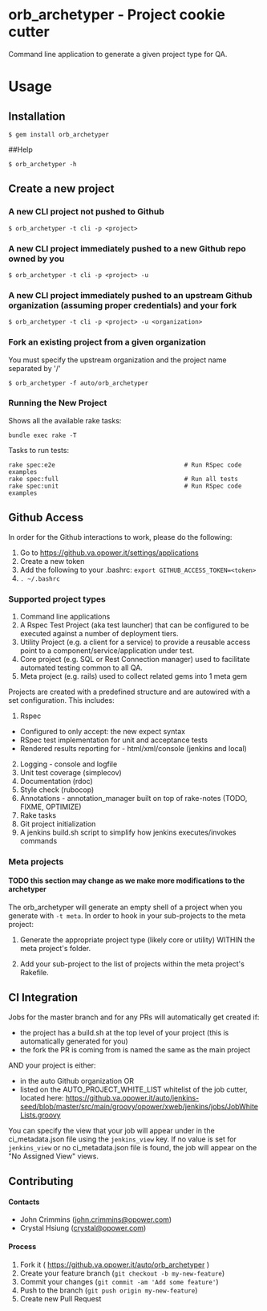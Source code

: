 # orb_archetyper - Project cookie cutter

Command line application to generate a given project type for QA.

# Usage

## Installation

`$ gem install orb_archetyper`

##Help

`$ orb_archetyper -h`

## Create a new project

### A new CLI project not pushed to Github

`$ orb_archetyper -t cli -p <project>`

### A new CLI project immediately pushed to a new Github repo owned by you 

`$ orb_archetyper -t cli -p <project> -u`

### A new CLI project immediately pushed to an upstream Github organization (assuming proper credentials) and your fork

`$ orb_archetyper -t cli -p <project> -u <organization>`

### Fork an existing project from a given organization

You must specify the upstream organization and the project name separated by '/'

`$ orb_archetyper -f auto/orb_archetyper`

### Running the New Project

Shows all the available rake tasks:

`bundle exec rake -T`

Tasks to run tests:

```
rake spec:e2e                                    # Run RSpec code examples
rake spec:full                                   # Run all tests
rake spec:unit                                   # Run RSpec code examples
```

## Github Access
In order for the Github interactions to work, please do the following:

1. Go to https://github.va.opower.it/settings/applications
2. Create a new token
3. Add the following to your .bashrc: `export GITHUB_ACCESS_TOKEN=<token>`
4. `. ~/.bashrc`

### Supported project types

1. Command line applications
2. A Rspec Test Project (aka test launcher) that can be configured to be executed against a number of deployment tiers.
3. Utility Project (e.g. a client for a service) to provide a reusable access point to a component/service/application under test.
4. Core project (e.g. SQL or Rest Connection manager) used to facilitate automated testing common to all QA.
5. Meta project (e.g. rails) used to collect related gems into 1 meta gem 

Projects are created with a predefined structure and are autowired with a set configuration.
This includes:

1. Rspec
 + Configured to only accept: the new expect syntax
 + RSpec test implementation for unit and acceptance tests
 + Rendered results reporting for - html/xml/console (jenkins and local)
2. Logging - console and logfile
3. Unit test coverage (simplecov)
4. Documentation (rdoc)
5. Style check (rubocop)
6. Annotations - annotation_manager built on top of rake-notes (TODO, FIXME, OPTIMIZE)
7. Rake tasks
8. Git project initialization
9. A jenkins build.sh script to simplify how jenkins executes/invokes commands


### Meta projects

#### TODO this section may change as we make more modifications to the archetyper

The orb_archetyper will generate an empty shell of a project when you generate with `-t meta`.  In order to hook in your sub-projects to the meta project:

1. Generate the appropriate project type (likely core or utility) WITHIN the meta project's folder.

2. Add your sub-project to the list of projects within the meta project's Rakefile.

## CI Integration

Jobs for the master branch and for any PRs will automatically get created if:
+ the project has a build.sh at the top level of your project (this is automatically generated for you)
+ the fork the PR is coming from is named the same as the main project 

AND your project is either:
+ in the auto Github organization OR
+ listed on the AUTO_PROJECT_WHITE_LIST whitelist of the job cutter, located here: https://github.va.opower.it/auto/jenkins-seed/blob/master/src/main/groovy/opower/xweb/jenkins/jobs/JobWhiteLists.groovy

You can specify the view that your job will appear under in the ci_metadata.json file using the `jenkins_view` key. If no value is set for `jenkins_view` or no ci_metadata.json file is found, the job will appear on the "No Assigned View" views.

## Contributing

#### Contacts
+ John Crimmins (john.crimmins@opower.com)
+ Crystal Hsiung (crystal@opower.com)

#### Process
1. Fork it ( https://github.va.opower.it/auto/orb_archetyper )
2. Create your feature branch (`git checkout -b my-new-feature`)
3. Commit your changes (`git commit -am 'Add some feature'`)
4. Push to the branch (`git push origin my-new-feature`)
5. Create new Pull Request
